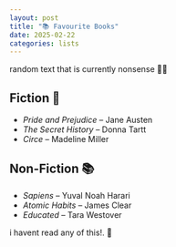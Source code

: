 ```yaml
---
layout: post
title: "📚 Favourite Books"
date: 2025-02-22
categories: lists
---
```


random text that is currently nonsense 📖✨

## Fiction 📖
- *Pride and Prejudice* – Jane Austen  
- *The Secret History* – Donna Tartt  
- *Circe* – Madeline Miller  

## Non-Fiction 📚
- *Sapiens* – Yuval Noah Harari  
- *Atomic Habits* – James Clear  
- *Educated* – Tara Westover  

i havent read any of this!. 💬
